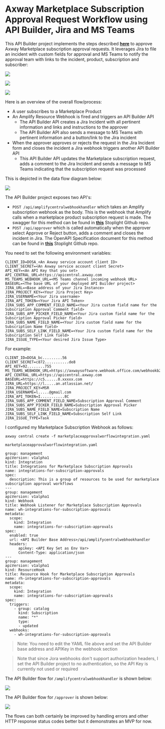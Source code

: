 # Axway Marketplace Subscription Approval Request Workflow using API Builder, Jira and MS Teams

This API Builder project implements the steps described [**here**](https://docs.axway.com/bundle/amplify-central/page/docs/integrate_with_central/webhook/marketplace_subscription_webhook/index.html) to approve Axway Marketplace subscription approval requests. It leverages Jira to file an incident with custom fields for approval and MS Teams to notify the approval team with links to the incident, product, subscription and subscriber:

![](https://i.imgur.com/rmP719m.png)

![](https://i.imgur.com/j0bsOcc.png)

![](https://i.imgur.com/ESvTR2H.png)

Here is an overview of the overall flow/process:

* A user subscribes to a Marketplace Product
* An Amplify Resource Webhook is fired and triggers an API Builder API
  * The API Builder API creates a Jira Incident with all pertinent information and links and instructions to the approver
  * The API Builder API also sends a message to MS Teams with pertinent information and a button/link to the Jira incident
* When the approver approves or rejects the request in the Jira Incident form and closes the incident a Jira webhook triggers another API Builder API
  * This API Builder API updates the Marketplace subscription request, adds a comment to the Jira Incident and sends a message to MS Teams indicating that the subscription request was processed

This is depicted in the data flow diagram below:

![](https://i.imgur.com/gXcSmw1.png)

The API Builder project exposes two API's:

* `POST /api/amplifycentralwebhookhandler` which takes an Amplify subscription webhook as the body. This is the webhook that Amplify calls when a marketplace product subscription request is made. The swagger for this method can be found in [**this**](https://github.com/lbrenman/amplifycentralwebhookhandlerdefinition) Stoplight Github repo.
* `POST /api/approver` which is called automatically when the approver select Approve or Reject button, adds a comment and closes the incident in Jira. The OpenAPI Specification document for this method can be found in [**this**](https://github.com/lbrenman/sl_marketplace_product_subscription_jira_approver_api_def) Stoplight Github repo.

You need to set the following environment variables:

```
CLIENT_ID=DOSA_<An Axway service account client ID>
CLIENT_SECRET=<An Axway service account client Secret>
API_KEY=<An API Key that you set>
API_CENTRAL_URL=https://apicentral.axway.com
MS_TEAMS_WEBHOOK_URL=<MS Teams channel incoming webhook URL>
BASEURL=<The base URL of your deployed API Builder project>
JIRA_URL=<Base address of your Jira Instance>
JIRA_PROJECT_KEY=<Your Jira Project Key>
JIRA_USERNAME=<Your Jira username>
JIRA_API_TOKEN=<Your Jira API Token>
JIRA_SUBS_APP_COMMENT_FIELD_NAME=<Your Jira custom field name for the Subscription Approval Comment field>
JIRA_SUBS_APP_PICKER_FIELD_NAME=<Your Jira custom field name for the Subscription Approval Picker field>
JIRA_SUBS_NAME_FIELD_NAME=<Your Jira custom field name for the Subscription Name field>
JIRA_SUBS_SELF_LINK_FIELD_NAME=<Your Jira custom field name for the Subscription Self Link field>
JIRA_ISSUE_TYPE=<Your desired Jira Issue Type>
```

For example:

```
CLIENT_ID=DOSA_bc.........56
CLIENT_SECRET=c872...........de8
API_KEY=92........755
MS_TEAMS_WEBHOOK_URL=https://axwaysoftware.webhook.office.com/webhookb2/bf..........7d/IncomingWebhook/04b.....1/5cf7......65e
API_CENTRAL_URL=https://apicentral.axway.com
BASEURL=https://c5......0.xxxxx.com
JIRA_URL=https://l.....an.atlassian.net/
JIRA_PROJECT_KEY=MSR
JIRA_USERNAME=l.....@gmail.com
JIRA_API_TOKEN=I...........8C
JIRA_SUBS_APP_COMMENT_FIELD_NAME=Subscription Approval Comment
JIRA_SUBS_APP_PICKER_FIELD_NAME=Subscription Approval Picker
JIRA_SUBS_NAME_FIELD_NAME=Subscription Name
JIRA_SUBS_SELF_LINK_FIELD_NAME=Subscription Self Link
JIRA_ISSUE_TYPE=Task
```

I configured my Marketplace Subscription Webhook as follows:

```
axway central create -f marketplaceapprovalworflowintegration.yaml
```

`marketplaceapprovalworflowintegration.yaml`

```
group: management
apiVersion: v1alpha1
kind: Integration
title: Integrations for Marketplace Subscription Approvals
name: integrations-for-subscription-approvals
spec:
  description: This is a group of resources to be used for marketplace subscription approval workflows
---
group: management
apiVersion: v1alpha1
kind: Webhook
title: Webhook Listener for Marketplace Subscription Approvals
name: wh-integrations-for-subscription-approvals
metadata:
  scope:
    kind: Integration
    name: integrations-for-subscription-approvals
spec:
  enabled: true
  url: <API Builder Base Address>/api/amplifycentralwebhookhandler
  headers:
      apikey: <API Key Set as Env Var>
      Content-Type: application/json
---
group: management
apiVersion: v1alpha1
kind: ResourceHook
title: Resource Hook for Marketplace Subscription Approvals
name: rh-integrations-for-subscription-approvals
metadata:
  scope:
    kind: Integration
    name: integrations-for-subscription-approvals
spec:
  triggers:
    - group: catalog
      kind: Subscription
      name: "*"
      type:
      - updated
  webhooks:
    - wh-integrations-for-subscription-approvals
```

> Note: You need to edit the YAML file above and set the API Builder base address and APIKey in the webhook section

> Note that since Jora webhooks don't support authorization headers, I set the API Builder project to no authentication, so the API Key is currently not used or required

The API Builder flow for `/amplifycentralwebhookhandler` is shown below:

![](https://i.imgur.com/UjtPnjQ.png)

The API Builder flow for `/approver` is shown below:

![](https://i.imgur.com/7IXZCTD.png)

The flows can both certainly be improved by handling errors and other HTTP response status codes better but it demonstrates an MVP for now.
